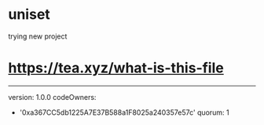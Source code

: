 # uniset
trying new project
# https://tea.xyz/what-is-this-file
---
version: 1.0.0
codeOwners:
  - '0xa367CC5db1225A7E37B588a1F8025a240357e57c'
quorum: 1
